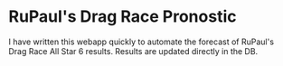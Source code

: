 # RuPaul's Drag Race Pronostic

I have written this webapp quickly to automate the forecast of RuPaul's Drag Race All Star 6 results.
Results are updated directly in the DB.